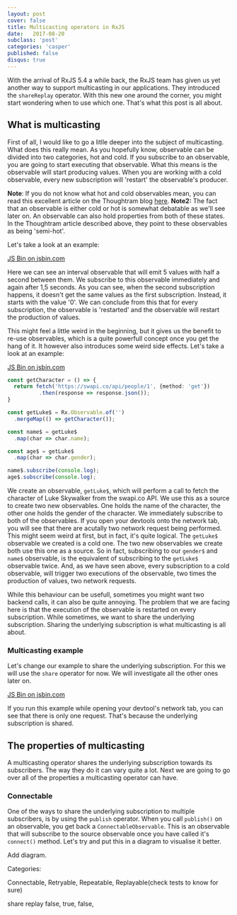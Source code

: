 ```yaml
---
layout: post
cover: false
title: Multicasting operators in RxJS
date:   2017-08-20
subclass: 'post'
categories: 'casper'
published: false
disqus: true
---
```


With the arrival of RxJS 5.4 a while back, the RxJS team has given us yet another way to support multicasting in our applications. They introduced the `shareReplay` operator. With this new one around the corner, you might start wondering when to use which one. That's what this post is all about.

## What is multicasting

First of all, I would like to go a litlle deeper into the subject of multicasting. What does this really mean. As you hopefully know, observable can be divided into two categories, hot and cold. 
If you subscribe to an observable, you are going to start executing that observable. What this means is the observable will start producing values. When you are working with a cold observable, every new subscription will 'restart' the observable's producer. 

**Note**: If you do not know what hot and cold observables mean, you can read this excellent article on the Thoughtram blog <a href="" target="_blank">here</a>.
**Note2:** The fact that an observable is either cold or hot is somewhat debatable as we'll see later on. An observable can also hold properties from both of these states. In the Thoughtram article described above, they point to these observables as being 'semi-hot'.

Let's take a look at an example:

<a class="jsbin-embed" href="http://jsbinqsdf.com/kilobozuro/embed?js,console">JS Bin on jsbin.com</a><script src="http://static.jsbin.com/js/embed.min.js?4.0.4"></script>

Here we can see an interval observable that will emit 5 values with half a second between them. We subscribe to this observable immediately and again after 1,5 seconds. As you can see, when the second subscription happens, it doesn't get the same values as the first subscription. Instead, it starts with the value '0'. 
We can conclude from this that for every subscription, the observable is 'restarted' and the observable will restart the production of values. 

This might feel a little weird in the beginning, but it gives us the benefit to re-use observables, which is a quite powerfull concept once you get the hang of it. It however also introduces some weird side effects. Let's take a look at an example:

<a class="jsbin-embed" href="http://qsdfjsbin.com/xejojucicu/embed?js,console">JS Bin on jsbin.com</a><script src="http://static.jsbin.com/js/embed.min.js?4.0.4"></script>

```typescript
const getCharacter = () => {
  return fetch('https://swapi.co/api/people/1', {method: 'get'})
          .then(response => response.json());
}

const getLuke$ = Rx.Observable.of('')
  .mergeMap(() => getCharacter());

const name$ = getLuke$
  .map(char => char.name);

const age$ = getLuke$
  .map(char => char.gender);

name$.subscribe(console.log);
age$.subscribe(console.log);

```
 
We create an observable, `getLuke$`, which will perform a call to fetch the character of Luke Skywalker from the swapi.co API. We use this as a source to create two new observables. One holds the name of the character, the other one holds the gender of the character. We immediately subscribe to both of the observables. If you open your devtools onto the network tab, you will see that there are acutally two network request being performed. 
This might seem weird at first, but in fact, it's quite logical. The `getLuke$` observable we created is a cold one. The two new observables we create both use this one as a source. So in fact, subscribing to our `gender$` and `name$` observable, is the equivalent of subscribing to the `getLuke$` observable twice. And, as we have seen above, every subscription to a cold observable, will trigger two executions of the observable, two times the production of values, two network requests.

While this behaviour can be usefull, sometimes you might want two backend calls, it can also be quite annoying. The problem that we are facing here is that the execution of the observable is restarted on every subscription. While sometimes, we want to share the underlying subscription. Sharing the underlying subscription is what multicasting is all about. 

### Multicasting example

Let's change our example to share the underlying subscription. For this we will use the `share` operator for now. We will investigate all the other ones later on.

<a class="jsbin-embed" href="http://qsdfjsbin.com/vejaqorixa/embed?js,console">JS Bin on jsbin.com</a><script src="http://static.jsbin.com/js/embed.min.js?4.0.4"></script>

If you run this example while opening your devtool's network tab, you can see that there is only one request. That's because the underlying subscription is shared. 

## The properties of multicasting

A multicasting operator shares the underlying subscription towards its subscribers. The way they do it can vary quite a lot. Next we are going to go over all of the properties a multicasting operator can have.

### Connectable

One of the ways to share the underlying subscription to multiple subscribers, is by using the `publish` operator. When you call `publish()` on an observable, you get back a `ConnectableObservable`. This is an observable that will subscribe to the source observable once you have called it's `connect()` method. Let's try and put this in a diagram to visualise it better.


Add diagram.

Categories:

Connectable, Retryable, Repeatable, Replayable(check tests to know for sure)

share replay
false, true, false,